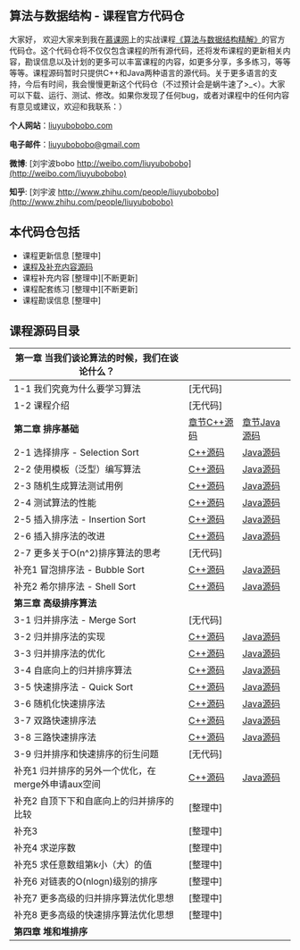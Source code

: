 ## 算法与数据结构 - 课程官方代码仓

大家好， 欢迎大家来到我在[慕课网](http://www.imooc.com/)上的实战课程[《算法与数据结构精解》](http://coding.imooc.com/class/71.html)的官方代码仓。这个代码仓将不仅仅包含课程的所有源代码，还将发布课程的更新相关内容，勘误信息以及计划的更多可以丰富课程的内容，如更多分享，多多练习，等等等等。课程源码暂时只提供C++和Java两种语言的源代码。关于更多语言的支持，今后有时间，我会慢慢更新这个代码仓（不过预计会是蜗牛速了>_<）。大家可以下载、运行、测试、修改。如果你发现了任何bug，或者对课程中的任何内容有意见或建议，欢迎和我联系：）

**个人网站**：[liuyubobobo.com](http://liuyubobobo.com)

**电子邮件**：[liuyubobobo@gmail.com](mailto:liuyubobobo@gmail.com)

**微博**: [刘宇波bobo http://weibo.com/liuyubobobo](http://weibo.com/liuyubobobo)

**知乎**: [刘宇波 http://www.zhihu.com/people/liuyubobobo](http://www.zhihu.com/people/liuyubobobo)


## 本代码仓包括

* 课程更新信息 [整理中]
* [课程及补充内容源码]()
* 课程补充内容 [整理中][不断更新]
* 课程配套练习 [整理中][不断更新]
* 课程勘误信息 [整理中]

## 课程源码目录 

| **第一章 当我们谈论算法的时候，我们在谈论什么？** | | | 
| --- | --- | --- |
| 1-1 我们究竟为什么要学习算法 | [无代码] | |
| 1-2 课程介绍 | [无代码] | |
| **第二章 排序基础** | [章节C++源码](https://github.com/liuyubobobo/Play-with-Algorithms/tree/master/02-Sorting-Basic/Course%20Code%20(C%2B%2B)) | [章节Java源码](https://github.com/liuyubobobo/Play-with-Algorithms/tree/master/02-Sorting-Basic/Course%20Code%20(Java)) |
| 2-1 选择排序 - Selection Sort | [C++源码](https://github.com/liuyubobobo/Play-with-Algorithms/tree/master/02-Sorting-Basic/Course%20Code%20(C%2B%2B)/01-Selection-Sort)| [Java源码](https://github.com/liuyubobobo/Play-with-Algorithms/tree/master/02-Sorting-Basic/Course%20Code%20(Java)/01-Selection-Sort/src/bobo/algo) |
| 2-2 使用模板（泛型）编写算法 | [C++源码](https://github.com/liuyubobobo/Play-with-Algorithms/tree/master/02-Sorting-Basic/Course%20Code%20(C%2B%2B)/02-Selection-Sort-Using-Template)| [Java源码](https://github.com/liuyubobobo/Play-with-Algorithms/tree/master/02-Sorting-Basic/Course%20Code%20(Java)/02-Selection-Sort-Using-Comparable/src/bobo/algo) |
| 2-3 随机生成算法测试用例 | [C++源码](https://github.com/liuyubobobo/Play-with-Algorithms/tree/master/02-Sorting-Basic/Course%20Code%20(C%2B%2B)/03-Selection-Sort-Generate-Test-Cases)| [Java源码](https://github.com/liuyubobobo/Play-with-Algorithms/blob/master/02-Sorting-Basic/Course%20Code%20(Java)/03-Selection-Sort-Generate-Test-Cases/src/bobo/algo/SortTestHelper.java) |
| 2-4 测试算法的性能 | [C++源码](https://github.com/liuyubobobo/Play-with-Algorithms/tree/master/02-Sorting-Basic/Course%20Code%20(C%2B%2B)/04-Selection-Sort-Detect-Performance)| [Java源码](https://github.com/liuyubobobo/Play-with-Algorithms/tree/master/02-Sorting-Basic/Course%20Code%20(Java)/04-Selection-Sort-Detect-Performance/src/bobo/algo) |
| 2-5 插入排序法 - Insertion Sort | [C++源码](https://github.com/liuyubobobo/Play-with-Algorithms/tree/master/02-Sorting-Basic/Course%20Code%20(C%2B%2B)/05-Insertion-Sort)| [Java源码](https://github.com/liuyubobobo/Play-with-Algorithms/tree/master/02-Sorting-Basic/Course%20Code%20(Java)/05-Insertion-Sort/src/bobo/algo) |
| 2-6 插入排序法的改进 | [C++源码](https://github.com/liuyubobobo/Play-with-Algorithms/tree/master/02-Sorting-Basic/Course%20Code%20(C%2B%2B)/06-Insertion-Sort-Advance)| [Java源码](https://github.com/liuyubobobo/Play-with-Algorithms/tree/master/02-Sorting-Basic/Course%20Code%20(Java)/06-Insertion-Sort-Advance/src/bobo/algo) |
| 2-7 更多关于O(n^2)排序算法的思考 | [无代码]|  |
| 补充1 冒泡排序法 - Bubble Sort | [C++源码](https://github.com/liuyubobobo/Play-with-Algorithms/tree/master/02-Sorting-Basic/Course%20Code%20(C%2B%2B)/Optional-01-Bubble-Sort)| [Java源码](https://github.com/liuyubobobo/Play-with-Algorithms/tree/master/02-Sorting-Basic/Course%20Code%20(Java)/Optional-01-Bubble-Sort/src/bobo/algo) |
| 补充2 希尔排序法 - Shell Sort | [C++源码](https://github.com/liuyubobobo/Play-with-Algorithms/tree/master/02-Sorting-Basic/Course%20Code%20(C%2B%2B)/Optional-02-Shell-Sort)| [Java源码](https://github.com/liuyubobobo/Play-with-Algorithms/tree/master/02-Sorting-Basic/Course%20Code%20(Java)/Optional-02-Shell-Sort/src/bobo/algo) |
| **第三章 高级排序算法** | | |
| 3-1 归并排序法 - Merge Sort | [无代码] | |
| 3-2 归并排序法的实现 | [C++源码]() | [Java源码]() |
| 3-3 归并排序法的优化 | [C++源码]() | [Java源码]() |
| 3-4 自底向上的归并排序算法 | [C++源码]() | [Java源码]() |
| 3-5 快速排序法 - Quick Sort | [C++源码]() | [Java源码]() |
| 3-6 随机化快速排序法 | [C++源码]() | [Java源码]() |
| 3-7 双路快速排序法 | [C++源码]() | [Java源码]() |
| 3-8 三路快速排序法 | [C++源码]() | [Java源码]() |
| 3-9 归并排序和快速排序的衍生问题 | [无代码] |  |
| 补充1 归并排序的另外一个优化，在merge外申请aux空间 | [C++源码]() | [Java源码]() |
| 补充2 自顶下下和自底向上的归并排序的比较 | [整理中] | |
| 补充3 | [整理中] | |
| 补充4 求逆序数 | [整理中] | |
| 补充5 求任意数组第k小（大）的值 | [整理中] | |
| 补充6 对链表的O(nlogn)级别的排序 | [整理中] | |
| 补充7 更多高级的归并排序算法优化思想 | [整理中] | |
| 补充8 更多高级的快速排序算法优化思想 | [整理中] | |
| **第四章 堆和堆排序** | | |
